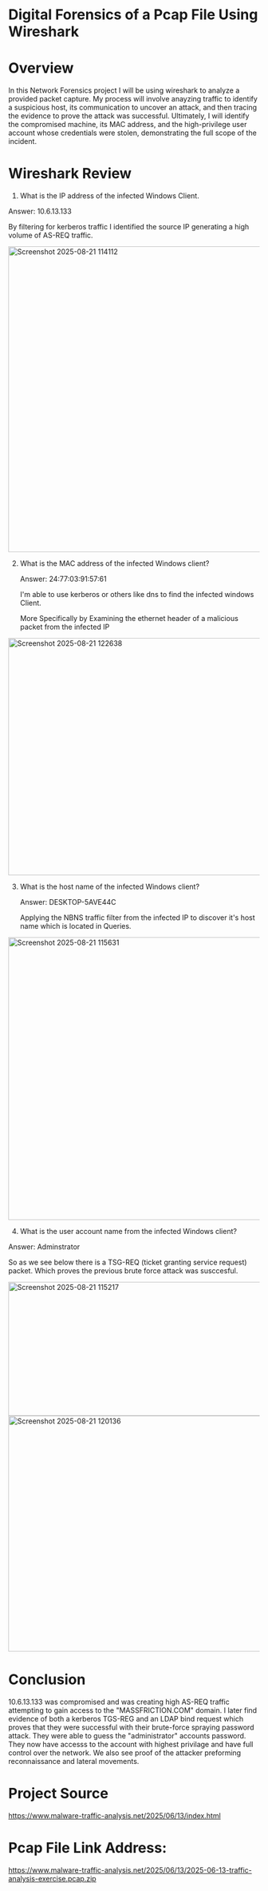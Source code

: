 # Digital Forensics of a Pcap File Using Wireshark

# Overview 
In this Network Forensics project I will be using wireshark to analyze a provided packet capture. My process will involve anayzing traffic to identify a suspicious host,  its communication to uncover an attack, and then tracing the evidence to prove the attack was successful. Ultimately, I will identify the compromised machine, its MAC address, and the high-privilege user account whose credentials were stolen, demonstrating the full scope of the incident.







# Wireshark Review 



1. What is the IP address of the infected Windows Client.
   
  Answer: 10.6.13.133

  By filtering for kerberos traffic I identified the source IP generating a high volume of AS-REQ traffic. 

<img width="1734" height="612" alt="Screenshot 2025-08-21 114112" src="https://github.com/user-attachments/assets/c3a03131-092c-4cba-983f-2aaec392987d" />


2. What is the MAC address of the infected Windows client?

   Answer: 24:77:03:91:57:61

    I'm able to use kerberos or others like dns to find the infected windows Client.

    More Specifically by Examining the ethernet header of a malicious packet from the infected IP

<img width="1510" height="475" alt="Screenshot 2025-08-21 122638" src="https://github.com/user-attachments/assets/1c3f36cf-470e-4415-b0b4-5188566345b0" />



3. What is the host name of the infected Windows client?

   Answer: DESKTOP-5AVE44C

   Applying the NBNS traffic filter from the infected IP to discover it's host name which is located in Queries. 

<img width="875" height="566" alt="Screenshot 2025-08-21 115631" src="https://github.com/user-attachments/assets/357c1df8-d76a-4dde-a4bf-34f2c7996da8" />


4. What is the user account name from the infected Windows client?

Answer: Adminstrator

So as we see below there is a TSG-REQ (ticket granting service request) packet. Which proves the previous brute force attack was susccesful. 

<img width="865" height="268" alt="Screenshot 2025-08-21 115217" src="https://github.com/user-attachments/assets/1819a7ef-067e-4a93-b4bf-744fd7425ab3" />

<img width="1138" height="472" alt="Screenshot 2025-08-21 120136" src="https://github.com/user-attachments/assets/d4a252c6-5c2f-4f30-91e1-ca91019646ef" />







# Conclusion
10.6.13.133 was compromised and was creating high AS-REQ traffic attempting to gain access to the "MASSFRICTION.COM" domain. I later find evidence of both a kerberos TGS-REG and an LDAP bind request which proves that they were successful with their brute-force spraying password attack. They were able to guess the "administrator" accounts password. They now have accesss to the account with highest privilage and have full control over the network. We also see proof of the attacker preforming reconnaissance and lateral movements. 

# Project Source
https://www.malware-traffic-analysis.net/2025/06/13/index.html

# Pcap File Link Address:
https://www.malware-traffic-analysis.net/2025/06/13/2025-06-13-traffic-analysis-exercise.pcap.zip
